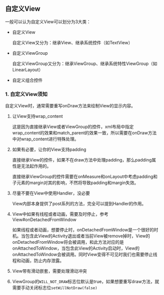 ## 自定义View

一般可以认为自定义View可以划分为3大类：

* 自定义View

  自定义View又分为：继承View、继承系统控件（如TextView）

* 自定义ViewGroup

  自定义ViewGroup又分为：继承ViewGroup、继承系统特性ViewGroup（如LinearLayout）

* 自定义组合控件

### 1. 自定义View须知

自定义View时，通常需要重写onDraw方法来绘制View的显示内容。

1. 让View支持wrap_content

   这是因为直接继承View或者ViewGroup的控件，xml布局中指定wrap_content的效果和match_parent的效果一致，所以需要在onDraw方法中对wrap_content进行特殊处理。

2. 如果有必要，让你的View支持padding

   直接继承View的控件，如果不在draw方法中处理padding，那么padding属性是无法起作用的。

   直接继承ViewGroup的控件需要在onMeasure和onLayout中考虑padding和子元素的margin对其的影响，不然将导致padding和margin失效。

3. 尽量不要在View中使用Handler，没必要

   View内部本身提供了post系列的方法，完全可以提到Handler的作用。

4. View中如果有线程或者动画，需要及时停止，参考View#onDetachedFromWindow

   如果线程或者动画，想要停止时，onDetachedFromWindow是一个很好的时机。当包含此View的Activity退出或者当前View被remove掉时，View的onDetachedFromWindow将会被调用，和此方法对应的是onAttachedToWindow，当包含此View的Activity启动时，View的onAttachedToWindow会被调用。同时View变得不可见时我们也需要停止线程和动画，防止内存泄露。

5. View带有滑动嵌套，需要处理滑动冲突

6. ViewGroup的`WILL_NOT_DRAW`标志位默认是true，如果想要重写draw方法，就需要手动关闭标志位`setWillNotDraw(false)`
